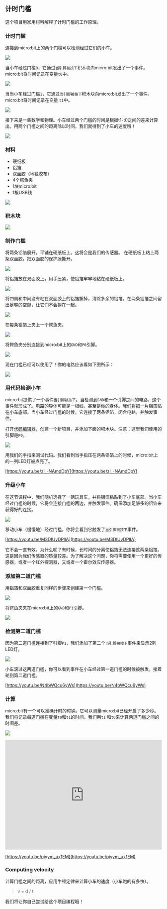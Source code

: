 ## 计时门槛

这个项目用家用材料解释了计时门槛的工作原理。

### 计时门槛

连接到micro:bit上的两个门槛可以检测经过它们的小车。

![](https://i.imgur.com/jJGrpgE.png)

当小车经过门槛`0`，它通过`当引脚被按下`积木块向micro:bit发出了一个事件。micro:bit将时间记录在变量`t0`中。

![](https://i.imgur.com/HhNoFNt.png)

当当小车经过门槛`1`，它通过`当引脚被按下`积木块向micro:bit发出了一个事件。micro:bit将时间记录在变量 `t1`中。

![](https://i.imgur.com/BhWGIFe.png)

接下来是一些数学和物理。小车经过两个门槛的时间是根据t1-t0之间的差来计算出。用两个门槛之间的距离除以时间，我们就得到了小车的速度哦！

![](https://i.imgur.com/Zzytibg.png)

### 材料

- 硬纸板
- 铝箔
- 双面胶（地毯胶布）
- 4个鳄鱼夹
- 1块micro:bit
- 1根USB线

![](https://i.imgur.com/DFME2yL.png)

### 积木块

![](https://i.imgur.com/OYLnquP.png)

### 制作门槛

将两条铝箔展开，平铺在硬纸板上。这将会是我们的传感器。
在硬纸板上粘上两条双面胶，把双面胶的保护膜撕开。

![](https://i.imgur.com/sG70tSs.png)

将铝箔放在双面胶上，用手压紧，使铝箔牢牢地粘在硬纸板上。

![](https://i.imgur.com/N76i10K.png)

将四周和中间没有粘在双面胶上的铝箔撕掉，清除多余的铝箔。在两条铝箔之间留出足够的空隙，让它们不会挨在一起。

![](https://i.imgur.com/H2wQS3u.png)

在每条铝箔上夹上一个鳄鱼夹。

![](https://i.imgur.com/WvqfZeX.png)

将鳄鱼夹分别连接到micro:bit上的`GND`和`P0`引脚。

![](https://i.imgur.com/64xTmMW.png)

现在门槛已经可以使用了！你的电路应该看如下图所示：

![](https://i.imgur.com/tD1kurd.png)

### 用代码检测小车

micro:bit提供了一个事件`当引脚被按下`。当检测到`GND`和一个引脚之间的电路，这个事件就形成了。电路的导体可能是一根线，甚至是你的身体。我们将把一片铝箔贴在小车底部。当小车经过门槛的时候，它连接了两条铝箔，闭合电路，并触发事件。 

打开[代码编辑器](https://makecode.microbit.org/)，创建一个新项目，并添加下面的积木块。注意：这里我们使用的引脚是`P0`。

![](https://i.imgur.com/Eti7lzX.png)

用我们的手指来测试代码。我们看到当手指压在两条铝箔上的时候，micro:bit上的一列LED灯被点亮了。

[https://youtu.be/zi_-NAmdDpY](https://youtu.be/zi_-NAmdDpY)

### 升级小车

在这节课程中，我们随机选择了一辆玩具车，并将铝箔粘贴到了小车底部。当小车经过门槛的时候，它将会连接门槛的两边，并触发事件。确保添加足够多的铝箔来获得好的连接。

![](https://i.imgur.com/2LySkGH.png)

移动小车（缓慢地）经过门槛，你将会看到它触发了`当引脚被按下`事件。

[https://youtu.be/M3DIUvDPlIA](https://youtu.be/M3DIUvDPlIA)

它不会一直有效。为什么呢？有时候，长时间的分离使铝箔无法连接这两条铝箔。这是因为我们传感器的质量较差。为了解决这个问题，你将需要使用一个更好的传感器，或者一个红外探测器，又或者一个霍尔效应传感器。

### 添加第二道门槛

用铝箔和双面胶重复同样的步骤来创建第一个门槛。

![](https://i.imgur.com/EczuaoT.png)

将鳄鱼夹夹在micro:bit上的`GND`和`P1`引脚。

![](https://i.imgur.com/NW9TCAP.png)

### 检测第二道门槛

因为第二道门槛连接到了引脚`P1`，我们添加了第二个`当引脚被按下`事件来显示2列LED灯。

![](https://i.imgur.com/XpKXhDc.png)

小车滚过这两道门槛，你可以看到事件在小车经过第一道门槛的时候被触发，接着轮到第二道门槛。

[https://youtu.be/N4bWQcu6yWs](https://youtu.be/N4bWQcu6yWs)

### 计算

micro:bit有一个可以准确计时的时钟。它可以测量micro:bit已经开启了多少秒。我们将记录每道门槛在变量`t0`和`t1`的时间。我们用`t1` 和`t0`来计算两道门槛之间的时间差。

![](https://i.imgur.com/RCUzRMM.png)

<div style="position:relative;height:0;padding-bottom:70%;overflow:hidden;"><iframe style="position:absolute;top:0;left:0;width:100%;height:100%;" src="https://makecode.microbit.org/#pub:_AYTi7sMt8XCq" frameborder="0" sandbox="allow-popups allow-forms allow-scripts allow-same-origin"></iframe></div>

[https://youtu.be/piyym_ux1EM](https://youtu.be/piyym_ux1EM)

### Computing velocity

计算门槛之间的距离，应用牛顿定律来计算小车的速度（小车跑的有多快）。

> v = d / t

我们将让你自己尝试给这个项目编程哦！



















